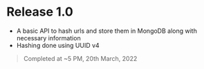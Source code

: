 # Release 1.0

- A basic API to hash urls and store them in MongoDB along with necessary information
- Hashing done using UUID v4

> Completed at ~5 PM, 20th March, 2022